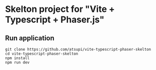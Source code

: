 # Skelton project for "Vite + Typescript + Phaser.js"

## Run application 
```
git clone https://github.com/atsupi/vite-typescript-phaser-skelton
cd vite-typescript-phaser-skelton
npm install
npm run dev
```
